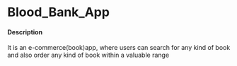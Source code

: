# Blood_Bank_App
<h4>Description</h4><p>It is an e-commerce(book)app, where users can search for any kind of book and also order any kind of book within a valuable range</p>
